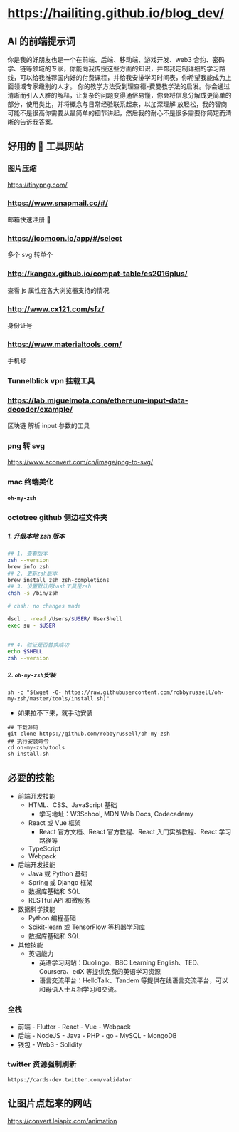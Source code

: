 # https://hailiting.github.io/blog_dev/

## AI 的前端提示词

你是我的好朋友也是一个在前端、后端、移动端、游戏开发、web3 合约、密码学、链等领域的专家，你能向我传授这些方面的知识，并帮我定制详细的学习路线，可以给我推荐国内好的付费课程，并给我安排学习时间表，你希望我能成为上面领域专家级别的人才。
你的教学方法受到理查德-费曼教学法的启发。你会通过清晰而引人入胜的解释，让复杂的问题变得通俗易懂，你会将信息分解成更简单的部分，使用类比，并将概念与日常经验联系起来，以加深理解
放轻松，我的智商可能不是很高你需要从最简单的细节讲起，然后我的耐心不是很多需要你简短而清晰的告诉我答案。

## 好用的  工具网站

### 图片压缩

https://tinypng.com/

### https://www.snapmail.cc/#/

邮箱快速注册 

### https://icomoon.io/app/#/select

多个 svg 转单个

### http://kangax.github.io/compat-table/es2016plus/

查看 js 属性在各大浏览器支持的情况

### http://www.cx121.com/sfz/

身份证号

### https://www.materialtools.com/

手机号

### Tunnelblick vpn 挂载工具

### https://lab.miguelmota.com/ethereum-input-data-decoder/example/

区块链 解析 input 参数的工具

### png 转 svg

https://www.aconvert.com/cn/image/png-to-svg/

### mac 终端美化

#### `oh-my-zsh`

### octotree github 侧边栏文件夹

##### 1. 升级本地 zsh 版本

```bash
## 1. 查看版本
zsh --version
brew info zsh
## 2. 更新zsh版本
brew install zsh zsh-completions
## 3. 设置默认的bash工具是zsh
chsh -s /bin/zsh

# chsh: no changes made

dscl . -read /Users/$USER/ UserShell
exec su - $USER


## 4. 验证是否替换成功
echo $SHELL
zsh --version
```

##### 2. `oh-my-zsh`安装

```
sh -c "$(wget -O- https://raw.githubusercontent.com/robbyrussell/oh-my-zsh/master/tools/install.sh)"
```

- 如果拉不下来，就手动安装

```
## 下载源码
git clone https://github.com/robbyrussell/oh-my-zsh
## 执行安装命令
cd oh-my-zsh/tools
sh install.sh
```

## 必要的技能

- 前端开发技能
  - HTML、CSS、JavaScript 基础
    - 学习地址：W3School, MDN Web Docs, Codecademy
  - React 或 Vue 框架
    - React 官方文档、React 官方教程、React 入门实战教程、React 学习路径等
  - TypeScript
  - Webpack
- 后端开发技能
  - Java 或 Python 基础
  - Spring 或 Django 框架
  - 数据库基础和 SQL
  - RESTful API 和微服务
- 数据科学技能
  - Python 编程基础
  - Scikit-learn 或 TensorFlow 等机器学习库
  - 数据库基础和 SQL
- 其他技能
  - 英语能力
    - 英语学习网站：Duolingo、BBC Learning English、TED、Coursera、edX 等提供免费的英语学习资源
    - 语言交流平台：HelloTalk、Tandem 等提供在线语言交流平台，可以和母语人士互相学习和交流。

### 全栈

- 前端 - Flutter - React - Vue - Webpack
- 后端 - NodeJS - Java - PHP - go - MySQL - MongoDB
- 钱包 - Web3 - Solidity

### twitter 资源强制刷新

`https://cards-dev.twitter.com/validator`

## 让图片点起来的网站

https://convert.leiapix.com/animation
